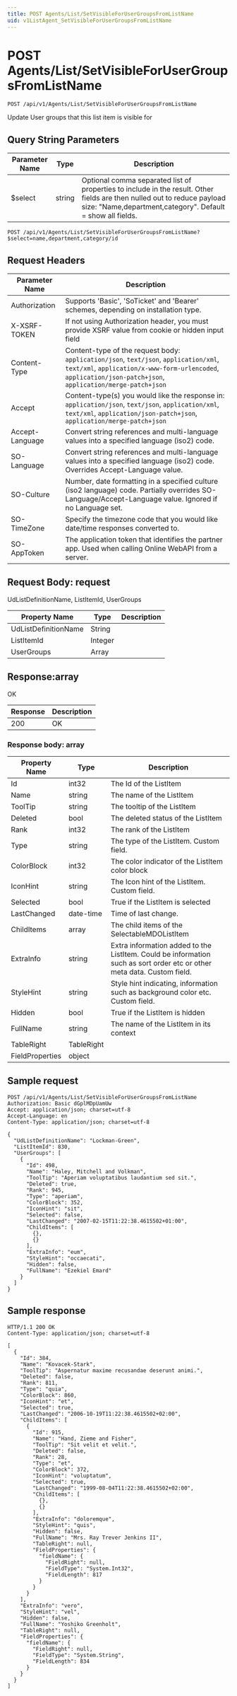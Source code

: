 ```yaml
---
title: POST Agents/List/SetVisibleForUserGroupsFromListName
uid: v1ListAgent_SetVisibleForUserGroupsFromListName
---
```


# POST Agents/List/SetVisibleForUserGroupsFromListName

```http
POST /api/v1/Agents/List/SetVisibleForUserGroupsFromListName
```

Update User groups that this list item is visible for







## Query String Parameters

| Parameter Name | Type |  Description |
|----------------|------|--------------|
| $select | string |  Optional comma separated list of properties to include in the result. Other fields are then nulled out to reduce payload size: "Name,department,category". Default = show all fields. |

```http
POST /api/v1/Agents/List/SetVisibleForUserGroupsFromListName?$select=name,department,category/id
```


## Request Headers

| Parameter Name | Description |
|----------------|-------------|
| Authorization  | Supports 'Basic', 'SoTicket' and 'Bearer' schemes, depending on installation type. |
| X-XSRF-TOKEN   | If not using Authorization header, you must provide XSRF value from cookie or hidden input field |
| Content-Type | Content-type of the request body: `application/json`, `text/json`, `application/xml`, `text/xml`, `application/x-www-form-urlencoded`, `application/json-patch+json`, `application/merge-patch+json` |
| Accept         | Content-type(s) you would like the response in: `application/json`, `text/json`, `application/xml`, `text/xml`, `application/json-patch+json`, `application/merge-patch+json` |
| Accept-Language | Convert string references and multi-language values into a specified language (iso2) code. |
| SO-Language | Convert string references and multi-language values into a specified language (iso2) code. Overrides Accept-Language value. |
| SO-Culture | Number, date formatting in a specified culture (iso2 language) code. Partially overrides SO-Language/Accept-Language value. Ignored if no Language set. |
| SO-TimeZone | Specify the timezone code that you would like date/time responses converted to. |
| SO-AppToken | The application token that identifies the partner app. Used when calling Online WebAPI from a server. |

## Request Body: request 

UdListDefinitionName, ListItemId, UserGroups 

| Property Name | Type |  Description |
|----------------|------|--------------|
| UdListDefinitionName | String |  |
| ListItemId | Integer |  |
| UserGroups | Array |  |

## Response:array

OK

| Response | Description |
|----------------|-------------|
| 200 | OK |

### Response body: array

| Property Name | Type |  Description |
|----------------|------|--------------|
| Id | int32 | The Id of the ListItem |
| Name | string | The name of the ListItem |
| ToolTip | string | The tooltip of the ListItem |
| Deleted | bool | The deleted status of the ListItem |
| Rank | int32 | The rank of the ListItem |
| Type | string | The type of the ListItem. Custom field. |
| ColorBlock | int32 | The color indicator of the ListItem color block |
| IconHint | string | The Icon hint of the ListItem. Custom field. |
| Selected | bool | True if the ListItem is selected |
| LastChanged | date-time | Time of last change. |
| ChildItems | array | The child items of the SelectableMDOListItem |
| ExtraInfo | string | Extra information added to the ListItem. Could be information such as sort order etc or other meta data. Custom field. |
| StyleHint | string | Style hint indicating, information such as background color etc. Custom field. |
| Hidden | bool | True if the ListItem is hidden |
| FullName | string | The name of the ListItem in its context |
| TableRight | TableRight |  |
| FieldProperties | object |  |

## Sample request

```http!
POST /api/v1/Agents/List/SetVisibleForUserGroupsFromListName
Authorization: Basic dGplMDpUamUw
Accept: application/json; charset=utf-8
Accept-Language: en
Content-Type: application/json; charset=utf-8

{
  "UdListDefinitionName": "Lockman-Green",
  "ListItemId": 830,
  "UserGroups": [
    {
      "Id": 498,
      "Name": "Haley, Mitchell and Volkman",
      "ToolTip": "Aperiam voluptatibus laudantium sed sit.",
      "Deleted": true,
      "Rank": 945,
      "Type": "aperiam",
      "ColorBlock": 352,
      "IconHint": "sit",
      "Selected": false,
      "LastChanged": "2007-02-15T11:22:38.4615502+01:00",
      "ChildItems": [
        {},
        {}
      ],
      "ExtraInfo": "eum",
      "StyleHint": "occaecati",
      "Hidden": false,
      "FullName": "Ezekiel Emard"
    }
  ]
}
```

## Sample response

```http_
HTTP/1.1 200 OK
Content-Type: application/json; charset=utf-8

[
  {
    "Id": 384,
    "Name": "Kovacek-Stark",
    "ToolTip": "Aspernatur maxime recusandae deserunt animi.",
    "Deleted": false,
    "Rank": 811,
    "Type": "quia",
    "ColorBlock": 860,
    "IconHint": "et",
    "Selected": true,
    "LastChanged": "2006-10-19T11:22:38.4615502+02:00",
    "ChildItems": [
      {
        "Id": 915,
        "Name": "Hand, Zieme and Fisher",
        "ToolTip": "Sit velit et velit.",
        "Deleted": false,
        "Rank": 28,
        "Type": "et",
        "ColorBlock": 372,
        "IconHint": "voluptatum",
        "Selected": true,
        "LastChanged": "1999-08-04T11:22:38.4615502+02:00",
        "ChildItems": [
          {},
          {}
        ],
        "ExtraInfo": "doloremque",
        "StyleHint": "quis",
        "Hidden": false,
        "FullName": "Mrs. Ray Trever Jenkins II",
        "TableRight": null,
        "FieldProperties": {
          "fieldName": {
            "FieldRight": null,
            "FieldType": "System.Int32",
            "FieldLength": 817
          }
        }
      }
    ],
    "ExtraInfo": "vero",
    "StyleHint": "vel",
    "Hidden": false,
    "FullName": "Yoshiko Greenholt",
    "TableRight": null,
    "FieldProperties": {
      "fieldName": {
        "FieldRight": null,
        "FieldType": "System.String",
        "FieldLength": 834
      }
    }
  }
]
```